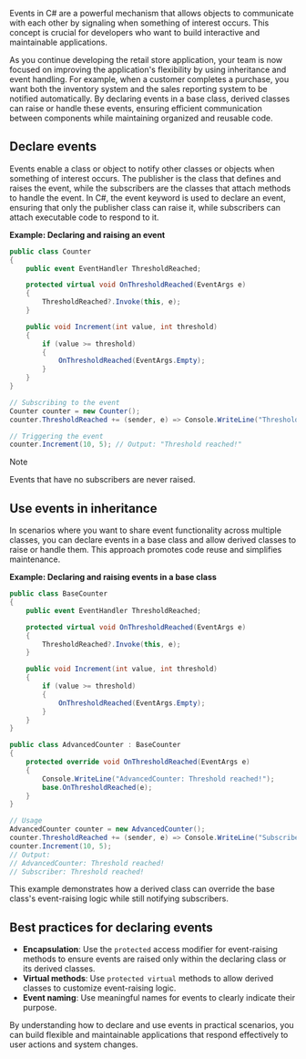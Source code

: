 Events in C# are a powerful mechanism that allows objects to communicate with each other by signaling when something of interest occurs. This concept is crucial for developers who want to build interactive and maintainable applications.

As you continue developing the retail store application, your team is now focused on improving the application's flexibility by using inheritance and event handling. For example, when a customer completes a purchase, you want both the inventory system and the sales reporting system to be notified automatically. By declaring events in a base class, derived classes can raise or handle these events, ensuring efficient communication between components while maintaining organized and reusable code.

## Declare events

Events enable a class or object to notify other classes or objects when something of interest occurs. The publisher is the class that defines and raises the event, while the subscribers are the classes that attach methods to handle the event. In C#, the event keyword is used to declare an event, ensuring that only the publisher class can raise it, while subscribers can attach executable code to respond to it.

**Example: Declaring and raising an event**

```csharp
public class Counter
{
    public event EventHandler ThresholdReached;

    protected virtual void OnThresholdReached(EventArgs e)
    {
        ThresholdReached?.Invoke(this, e);
    }

    public void Increment(int value, int threshold)
    {
        if (value >= threshold)
        {
            OnThresholdReached(EventArgs.Empty);
        }
    }
}

// Subscribing to the event
Counter counter = new Counter();
counter.ThresholdReached += (sender, e) => Console.WriteLine("Threshold reached!");

// Triggering the event
counter.Increment(10, 5); // Output: "Threshold reached!"
```

> [!NOTE]
> Events that have no subscribers are never raised.

## Use events in inheritance

In scenarios where you want to share event functionality across multiple classes, you can declare events in a base class and allow derived classes to raise or handle them. This approach promotes code reuse and simplifies maintenance.

**Example: Declaring and raising events in a base class**

```csharp
public class BaseCounter
{
    public event EventHandler ThresholdReached;

    protected virtual void OnThresholdReached(EventArgs e)
    {
        ThresholdReached?.Invoke(this, e);
    }

    public void Increment(int value, int threshold)
    {
        if (value >= threshold)
        {
            OnThresholdReached(EventArgs.Empty);
        }
    }
}

public class AdvancedCounter : BaseCounter
{
    protected override void OnThresholdReached(EventArgs e)
    {
        Console.WriteLine("AdvancedCounter: Threshold reached!");
        base.OnThresholdReached(e);
    }
}

// Usage
AdvancedCounter counter = new AdvancedCounter();
counter.ThresholdReached += (sender, e) => Console.WriteLine("Subscriber: Threshold reached!");
counter.Increment(10, 5);
// Output:
// AdvancedCounter: Threshold reached!
// Subscriber: Threshold reached!
```

This example demonstrates how a derived class can override the base class's event-raising logic while still notifying subscribers.

## Best practices for declaring events

- **Encapsulation**: Use the `protected` access modifier for event-raising methods to ensure events are raised only within the declaring class or its derived classes.
- **Virtual methods**: Use `protected virtual` methods to allow derived classes to customize event-raising logic.
- **Event naming**: Use meaningful names for events to clearly indicate their purpose.

By understanding how to declare and use events in practical scenarios, you can build flexible and maintainable applications that respond effectively to user actions and system changes.